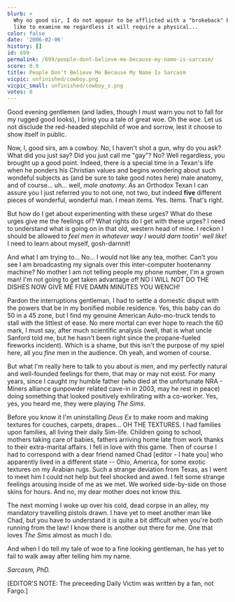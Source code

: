 ```yaml
---
blurb: >
  Why no good sir, I do not appear to be afflicted with a "brokeback" but if you would
  like to examine me regardless it will require a physical...
color: false
date: '2006-02-06'
history: []
id: 699
permalink: /699/people-dont-believe-me-because-my-name-is-sarcasm/
score: 0.0
title: People Don't Believe Me Because My Name Is Sarcasm
vicpic: unfinished/cowboy.png
vicpic_small: unfinished/cowboy_s.png
votes: 0
---
```


Good evening gentlemen (and ladies, though I must warn you not to fall
for my rugged good looks), I bring you a tale of great woe. Oh the
*woe*. Let us not disclude the red-headed stepchild of woe and sorrow,
lest it choose to show itself in public.

Now, I, good sirs, am a cowboy. No, I haven't shot a gun, why do you
ask? What did you just say? Did you just call me "gay"? No? Well
regardless, you brought up a good point. Indeed, there is a special time
in a Texan's life when he ponders his Christian values and begins
wondering about such wondeful subjects as (and be sure to take good
notes here) male anatomy, and of course... uh... well, *male anatomy*.
As an Orthodox Texan I can assure you I just referred you to not one,
not two, but indeed **five** different pieces of wonderful, wonderful
man. I mean items. Yes. Items. That's right.

But how do I get about experimenting with these urges? What do these
urges give me the feelings of? What rights do I get with these urges? I
need to understand what is going on in that old, western head of mine. I
reckon I should be allowed to *feel men in whatever way I would darn
tootin' well like*! I need to learn about myself, gosh-darnnit!

And what I am trying to... No... I would not like any tea, mother. Can't
you see I am broadcasting my signals over this inter-computer hootenanny
machine? No mother I am not telling people my phone number, I'm a grown
man! I'm not going to get taken advantage of! NO I WILL NOT DO THE
DISHES NOW GIVE ME FIVE DAMN MINUTES YOU WENCH!

Pardon the interruptions gentleman, I had to settle a domestic disput
with the powers that be in my bonified mobile residence. Yes, this baby
can do 50 in a 45 zone, but I find my genuine American Auto-mo-truck
tends to stall with the littlest of ease. No mere mortal can ever hope
to reach the 60 mark, I must say, after much scientific analysis (well,
that is what uncle Sanford told me, but he hasn't been right since the
propane-fueled fireworks incident). Which is a shame, but this isn't the
purpose of my spiel here, all you *fine* men in the audience. Oh yeah,
and women of course.

But what I'm really here to talk to you about is *men*, and my perfectly
natural and well-founded feelings for them, that may or may not exist.
For many years, since I caught my humble father (who died at the
unfortunate NRA - Miners alliance gunpowder related cave-in in 2003, may
he rest in peace) doing something that looked positively exhilirating
with a co-worker. Yes, yes, you heard me, they were playing *The Sims*.

Before you know it I'm uninstalling *Deus Ex* to make room and making
textures for couches, carpets, drapes... OH THE TEXTURES. I had families
upon families, all living their daily Sim-life. Children going to
school, mothers taking care of babies, fathers arriving home late from
work thanks to their extra-marital affairs. I fell in love with this
game. Then of course I had to correspond with a dear friend named Chad
\[editor - I hate you\] who apparently lived in a different state --
Ohio, America, for some exotic textures on my Arabian rugs. Such a
strange deviation from Texas, as I went to meet him I could not help but
feel shocked and awed. I felt some strange feelings arousing inside of
me as we met. We worked side-by-side on those skins for hours. And no,
my dear mother does not know this.

The next morning I woke up over his cold, dead corpse in an alley, my
mandatory travelling pistols drawn. I have yet to meet another man like
Chad, but you have to understand it is quite a bit difficult when you're
both running from the law! I know there is another out there for me. One
that loves *The Sims* almost as much I do.

And when I do tell my tale of woe to a fine looking gentleman, he has
yet to fail to walk away after telling him my name.

*Sarcasm, PhD.*

\[EDITOR'S NOTE: The preceeding Daily Victim was written by a fan, not
Fargo.\]